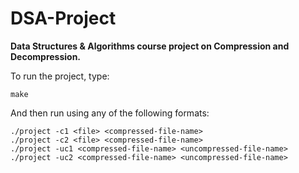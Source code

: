 # DSA-Project
**Data Structures & Algorithms course project on Compression and Decompression.**

To run the project, type:
```
make
```
And then run using any of the following formats:
```
./project -c1 <file> <compressed-file-name>
./project -c2 <file> <compressed-file-name>
./project -uc1 <compressed-file-name> <uncompressed-file-name>
./project -uc2 <compressed-file-name> <uncompressed-file-name>
```
